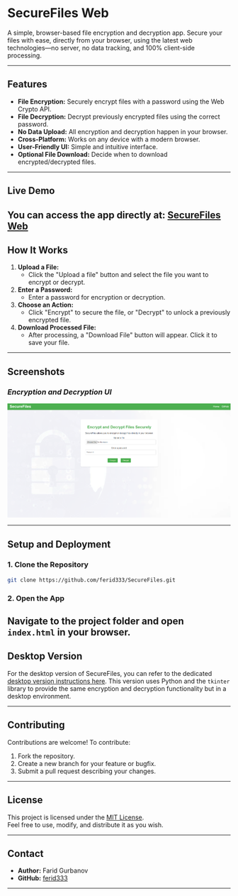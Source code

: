 # **SecureFiles Web**

A simple, browser-based file encryption and decryption app. Secure your files with ease, directly from your browser, using the latest web technologies—no server, no data tracking, and 100% client-side processing.

---

## **Features**
- **File Encryption:** Securely encrypt files with a password using the Web Crypto API.
- **File Decryption:** Decrypt previously encrypted files using the correct password.
- **No Data Upload:** All encryption and decryption happen in your browser.
- **Cross-Platform:** Works on any device with a modern browser.
- **User-Friendly UI:** Simple and intuitive interface.
- **Optional File Download:** Decide when to download encrypted/decrypted files.

---

## **Live Demo**
You can access the app directly at: [SecureFiles Web](https://ferid333.github.io/SecureFiles/) 
---

## **How It Works**
1. **Upload a File:**
   - Click the "Upload a file" button and select the file you want to encrypt or decrypt.
2. **Enter a Password:**
   - Enter a password for encryption or decryption.
3. **Choose an Action:**
   - Click "Encrypt" to secure the file, or "Decrypt" to unlock a previously encrypted file.
4. **Download Processed File:**
   - After processing, a "Download File" button will appear. Click it to save your file.

---

## **Screenshots**
### *Encryption and Decryption UI*  
![UI Screenshot](https://github.com/ferid333/SecureFiles/blob/main/docs/assets/app.png)  

---

## **Setup and Deployment**

### **1. Clone the Repository**
```bash
git clone https://github.com/ferid333/SecureFiles.git
```

### **2. Open the App**
Navigate to the project folder and open `index.html` in your browser.
---

## **Desktop Version**
For the desktop version of SecureFiles, you can refer to the dedicated [desktop version instructions here](Desktop_README.md). This version uses Python and the `tkinter` library to provide the same encryption and decryption functionality but in a desktop environment.

---

## **Contributing**
Contributions are welcome! To contribute:
1. Fork the repository.
2. Create a new branch for your feature or bugfix.
3. Submit a pull request describing your changes.

---

## **License**
This project is licensed under the [MIT License](https://opensource.org/licenses/MIT).  
Feel free to use, modify, and distribute it as you wish.

---

## **Contact**
- **Author:** Farid Gurbanov
- **GitHub:** [ferid333](https://github.com/ferid333)  

---

